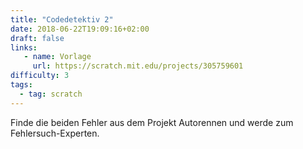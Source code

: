 ```yaml
---
title: "Codedetektiv 2"
date: 2018-06-22T19:09:16+02:00
draft: false
links:
   - name: Vorlage
     url: https://scratch.mit.edu/projects/305759601
difficulty: 3
tags:
  - tag: scratch
---
```

Finde die beiden Fehler aus dem Projekt Autorennen und werde zum Fehlersuch-Experten.